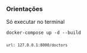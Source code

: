 <h3>Orientações</h3>

<p>Só executar no terminal</p>
<code>docker-compose up -d --build<code>

<p>url: 127.0.0.1:8000/doctors</p>
